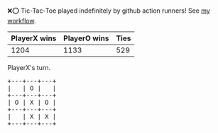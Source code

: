 :x::o: Tic-Tac-Toe played indefinitely by github action runners! See [my workflow](.github/workflows/play.yaml).

|PlayerX wins|PlayerO wins|Ties|
|-|-|-|
|1204|1133|529|

PlayerX's turn.

<pre>
+---+---+---+
|   | O |   |
+---+---+---+
| O | X | O |
+---+---+---+
|   | X | X |
+---+---+---+
</pre>